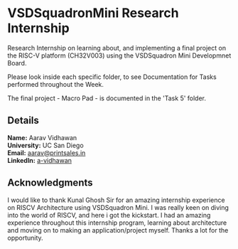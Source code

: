 # VSDSquadronMini Research Internship

Research Internship on learning about, and implementing a final project on the RISC-V platform (CH32V003) using the VSDSquadron Mini Developmnet Board.

Please look inside each specific folder, to see Documentation for Tasks performed throughout the Week.

The final project - Macro Pad - is documented in the 'Task 5' folder.

## Details
**Name:** Aarav Vidhawan \
**University:** UC San Diego \
**Email:** aarav@printsales.in \
**LinkedIn:** [a-vidhawan](https://www.linkedin.com/in/a-vidhawan/)

## Acknowledgments
I would like to thank Kunal Ghosh Sir for an amazing internship experience on RISCV Architecture using VSDSquadron Mini. I was really keen on diving into the world of RISCV, and here i got the kickstart. I had an amazing experience throughout this internship program, learning about architecture and moving on to making an application/project myself. Thanks a lot for the opportunity.
